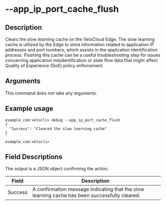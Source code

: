 #	--app_ip_port_cache_flush

##	Description
Clears the slow learning cache on the VeloCloud Edge. The slow learning cache is utilized by the Edge to store information related to application IP addresses and port numbers, which assists in the application identification process. Flushing this cache can be a useful troubleshooting step for issues concerning application misidentification or stale flow data that might affect Quality of Experience (QoE) policy enforcement.

##  Arguments
This command does not take any arguments.

##  Example usage
```
example_com:velocli> debug --app_ip_port_cache_flush
{
  "Success": "Cleared the slow learning cache"
}

example_com:velocli>
```

##  Field Descriptions
The output is a JSON object confirming the action.

| Field   | Description                                                                      |
|---------|----------------------------------------------------------------------------------|
| Success | A confirmation message indicating that the slow learning cache has been successfully cleared. |